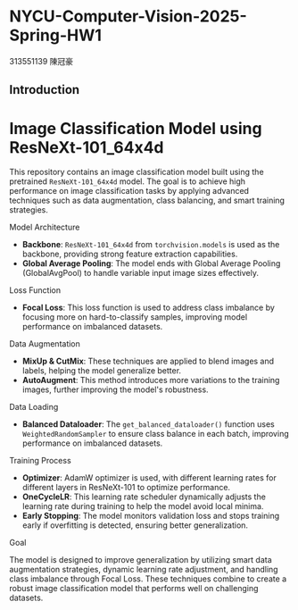 # NYCU-Computer-Vision-2025-Spring-HW1
313551139 陳冠豪
## Introduction
# Image Classification Model using ResNeXt-101_64x4d

This repository contains an image classification model built using the pretrained `ResNeXt-101_64x4d` model. The goal is to achieve high performance on image classification tasks by applying advanced techniques such as data augmentation, class balancing, and smart training strategies.

 Model Architecture

- **Backbone**: `ResNeXt-101_64x4d` from `torchvision.models` is used as the backbone, providing strong feature extraction capabilities.
- **Global Average Pooling**: The model ends with Global Average Pooling (GlobalAvgPool) to handle variable input image sizes effectively.

 Loss Function

- **Focal Loss**: This loss function is used to address class imbalance by focusing more on hard-to-classify samples, improving model performance on imbalanced datasets.

 Data Augmentation

- **MixUp & CutMix**: These techniques are applied to blend images and labels, helping the model generalize better.
- **AutoAugment**: This method introduces more variations to the training images, further improving the model's robustness.

 Data Loading

- **Balanced Dataloader**: The `get_balanced_dataloader()` function uses `WeightedRandomSampler` to ensure class balance in each batch, improving performance on imbalanced datasets.

 Training Process

- **Optimizer**: AdamW optimizer is used, with different learning rates for different layers in ResNeXt-101 to optimize performance.
- **OneCycleLR**: This learning rate scheduler dynamically adjusts the learning rate during training to help the model avoid local minima.
- **Early Stopping**: The model monitors validation loss and stops training early if overfitting is detected, ensuring better generalization.

 Goal

The model is designed to improve generalization by utilizing smart data augmentation strategies, dynamic learning rate adjustment, and handling class imbalance through Focal Loss. These techniques combine to create a robust image classification model that performs well on challenging datasets.
